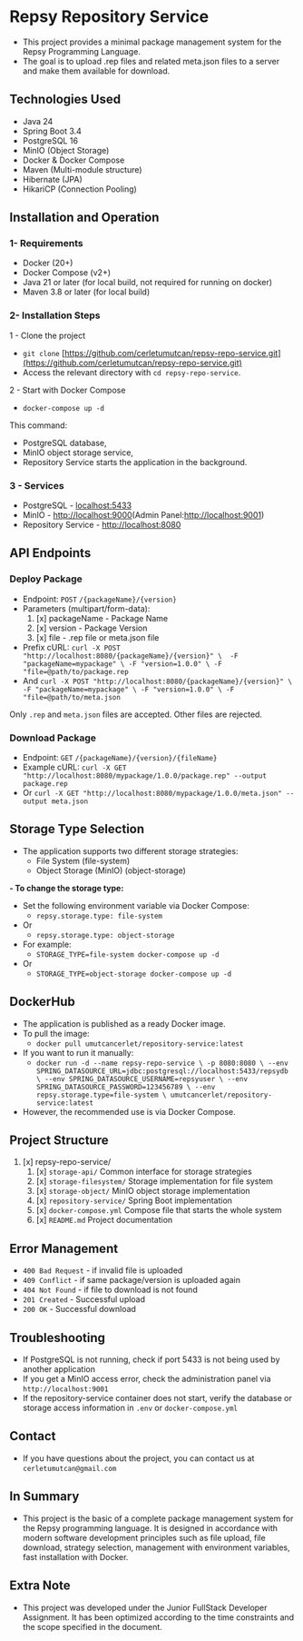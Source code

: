 # Repsy Repository Service 
- This project provides a minimal package management system for the Repsy Programming Language.
- The goal is to upload .rep files and related meta.json files to a server and make them available for download.

## Technologies Used
- Java 24
- Spring Boot 3.4
- PostgreSQL 16
- MinIO (Object Storage)
- Docker & Docker Compose
- Maven (Multi-module structure)
- Hibernate (JPA)
- HikariCP (Connection Pooling)

## Installation and Operation

### 1- Requirements
- Docker (20+)
- Docker Compose (v2+)
- Java 21 or later (for local build, not required for running on docker)
- Maven 3.8 or later (for local build)

### 2- Installation Steps
1 - Clone the project
- `git clone` [https://github.com/cerletumutcan/repsy-repo-service.git](https://github.com/cerletumutcan/repsy-repo-service.git)
- Access the relevant directory with `cd repsy-repo-service`. 

2 - Start with Docker Compose
- `docker-compose up -d`

This command:
- PostgreSQL database,
- MinIO object storage service,
- Repository Service starts the application in the background.

### 3 - Services
- PostgreSQL - [localhost:5433](localhost:5433)
- MinIO      - [http://localhost:9000](http://localhost:9000)(Admin Panel:[http://localhost:9001](http://localhost:9001))
- Repository Service - [http://localhost:8080](http://localhost:8080)

## API Endpoints

### Deploy Package
- Endpoint: `POST` `/{packageName}/{version}`
- Parameters (multipart/form-data):
     1. [x] packageName - Package Name
     2. [x] version     - Package Version
     3. [x] file        - .rep file or meta.json file
- Prefix cURL:
    `curl -X POST "http://localhost:8080/{packageName}/{version}" \ 
    -F "packageName=mypackage" \
    -F "version=1.0.0" \
    -F "file=@path/to/package.rep`
- And
  `curl -X POST "http://localhost:8080/{packageName}/{version}" \ 
  -F "packageName=mypackage" \
  -F "version=1.0.0" \
  -F "file=@path/to/meta.json`

Only `.rep` and `meta.json` files are accepted. Other files are rejected.

### Download Package
- Endpoint: `GET` `/{packageName}/{version}/{fileName}`
- Example cURL:
    `curl -X GET "http://localhost:8080/mypackage/1.0.0/package.rep" --output package.rep`
- Or
    `curl -X GET "http://localhost:8080/mypackage/1.0.0/meta.json" --output meta.json`

## Storage Type Selection
- The application supports two different storage strategies:
    - File System (file-system)
    - Object Storage (MinIO) (object-storage)

**- To change the storage type:**
- Set the following environment variable via Docker Compose:
    - `repsy.storage.type: file-system`
- Or
    - `repsy.storage.type: object-storage`
- For example:
    - `STORAGE_TYPE=file-system docker-compose up -d`
- Or
    - `STORAGE_TYPE=object-storage docker-compose up -d`

## DockerHub
- The application is published as a ready Docker image.
- To pull the image:
    - `docker pull umutcancerlet/repository-service:latest`
- If you want to run it manually:
    - `docker run -d --name repsy-repo-service \
         -p 8080:8080 \
         --env SPRING_DATASOURCE_URL=jdbc:postgresql://localhost:5433/repsydb \
         --env SPRING_DATASOURCE_USERNAME=repsyuser \
         --env SPRING_DATASOURCE_PASSWORD=123456789 \
         --env repsy.storage.type=file-system \
         umutcancerlet/repository-service:latest`
- However, the recommended use is via Docker Compose.

## Project Structure
1. [x] repsy-repo-service/
   1. [x] `storage-api/`        Common interface for storage strategies
   2. [x] `storage-filesystem/` Storage implementation for file system
   3. [x] `storage-object/`     MinIO object storage implementation
   4. [x] `repository-service/` Spring Boot implementation
   5. [x] `docker-compose.yml`  Compose file that starts the whole system
   6. [x] `README.md`           Project documentation

## Error Management
- `400 Bad Request` - if invalid file is uploaded
- `409 Conflict`    - if same package/version is uploaded again
- `404 Not Found`   - if file to download is not found
- `201 Created`     - Successful upload
- `200 OK`          - Successful download

## Troubleshooting
- If PostgreSQL is not running, check if port 5433 is not being used by another application
- If you get a MinIO access error, check the administration panel via `http://localhost:9001`
- If the repository-service container does not start, verify the database or storage access information in `.env` or `docker-compose.yml`

## Contact
- If you have questions about the project, you can contact us at `cerletumutcan@gmail.com`

## In Summary
- This project is the basic of a complete package management system for the Repsy programming language. It is designed in accordance with modern software development principles such as file upload, file download, strategy selection, management with environment variables, fast installation with Docker.

## Extra Note 
- This project was developed under the Junior FullStack Developer Assignment. It has been optimized according to the time constraints and the scope specified in the document.





























